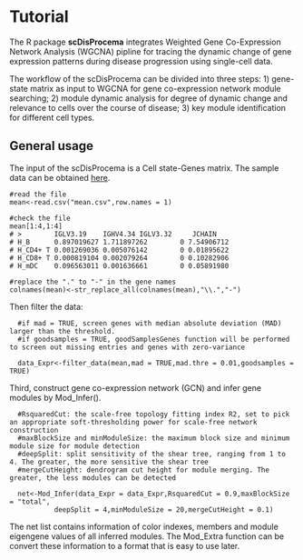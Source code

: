 #  Tutorial
  The R package __scDisProcema__ integrates Weighted Gene Co-Expression Network Analysis (WGCNA) pipline for tracing the dynamic change of gene expression patterns during disease progression using single-cell data.
  
  The workflow of the scDisProcema can be divided into three steps: 1) gene-state matrix as input to WGCNA for gene co-expression network module searching; 2) module dynamic analysis for degree of dynamic change and relevance to cells over the course of disease; 3) key module identification for different cell types.

## General usage
  The input of the scDisProcema is a Cell state-Genes matrix. The sample data can be obtained [here](/data/mean.csv).
  
    #read the file
    mean<-read.csv("mean.csv",row.names = 1)
    
    #check the file
    mean[1:4,1:4]
    # >        IGLV3.19    IGHV4.34 IGLV3.32     JCHAIN
    # H_B      0.897019627 1.711897262        0 7.54906712
    # H_CD4+ T 0.001269036 0.005076142        0 0.01895622
    # H_CD8+ T 0.000819104 0.002079264        0 0.10282906
    # H_mDC    0.096563011 0.001636661        0 0.05891980
    
    #replace the "." to "-" in the gene names
    colnames(mean)<-str_replace_all(colnames(mean),"\\.","-")

  Then filter the data:
      
      #if mad = TRUE, screen genes with median absolute deviation (MAD) larger than the threshold.
      #if goodsamples = TRUE, goodSamplesGenes function will be performed to screen out missing entries and genes with zero-variance
      
      data_Expr<-filter_data(mean,mad = TRUE,mad.thre = 0.01,goodsamples = TRUE)
    
  Third, construct gene co-expression network (GCN) and infer gene modules by Mod_Infer(). 
    
      #RsquaredCut: the scale-free topology fitting index R2, set to pick an appropriate soft-thresholding power for scale-free network construction
      #maxBlockSize and minModuleSize: the maximum block size and minimum module size for module detection
      #deepSplit: split sensitivity of the shear tree, ranging from 1 to 4. The greater, the more sensitive the shear tree
      #mergeCutHeight: dendrogram cut height for module merging. The greater, the less modules can be detected
      
      net<-Mod_Infer(data_Expr = data_Expr,RsquaredCut = 0.9,maxBlockSize = "total",
               deepSplit = 4,minModuleSize = 20,mergeCutHeight = 0.1)
 
 
  The net list contains information of color indexes, members and module eigengene values of all inferred modules. The Mod_Extra function can be convert these information to a format that is easy to use later.

